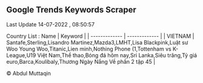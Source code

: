 

## Google Trends Keywords Scraper 
 
Last Update 14-07-2022 , 08:50:57

Country List :
 Name  | Keyword |
| ------------- | ------------- |
| VIETNAM | Santafe,Sterling,Lisandro Martinez,Mazda3,LMHT,Lisa Blackpink,Luật sư Woo Young Woo,Titanic,Lien minh,Nothing Phone (1,Tottenham vs K-League,U19 Việt Nam,Thể thao,Bóng đá hôm nay,Sri Lanka,Siêu trăng,Tỷ giá euro,Barca,Koulibaly,Thương Ngày Nắng Về phần 2 tập 45 |



© Abdul Muttaqin 
